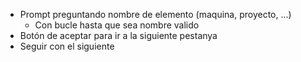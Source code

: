 + Prompt preguntando nombre de elemento (maquina, proyecto, ...)
  + Con bucle hasta que sea nombre valido
+ Botón de aceptar para ir a la siguiente pestanya
+ Seguir con el siguiente